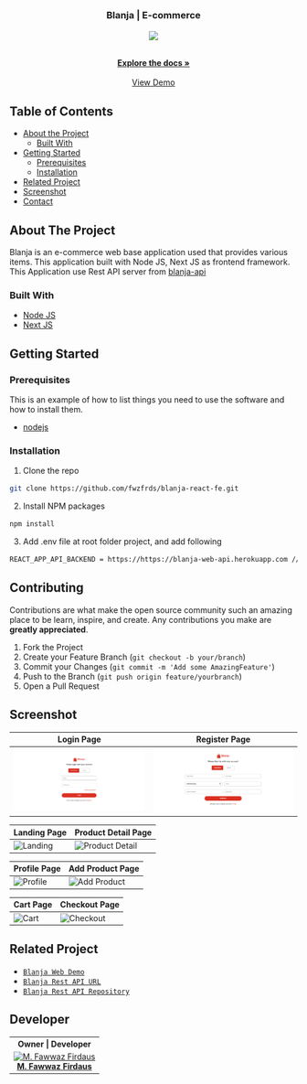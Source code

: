 <br />
<p align="center">

  <h3 align="center">Blanja | E-commerce</h3>
  <p align="center">
    <image align="center" width="100" src='https://res.cloudinary.com/wazcomp/image/upload/v1658419835/blanja/logo/blanja-logo_igkoib.png' />
  </p>

  <p align="center">
    <br />
    <a href="https://github.com/fwzfrds/blanja-react-fe"><strong>Explore the docs »</strong></a>
    <br />
    <br />
    <a href="https://blanja-app-fwzfrds.vercel.app/">View Demo</a>
  </p>
</p>



<!-- TABLE OF CONTENTS -->
## Table of Contents

* [About the Project](#about-the-project)
  * [Built With](#built-with)
* [Getting Started](#getting-started)
  * [Prerequisites](#prerequisites)
  * [Installation](#installation)
* [Related Project](#related-project)
* [Screenshot](#screenshot)
* [Contact](#contact)



<!-- ABOUT THE PROJECT -->
## About The Project

Blanja is an e-commerce web base application used that provides various items. This application built with Node JS, Next JS as frontend framework.
This Application use Rest API server from [blanja-api](https://blanja-web-api.herokuapp.com)

### Built With

* [Node JS](https://nodejs.org/en/docs/)
* [Next JS](https://nextjs.org/)



<!-- GETTING STARTED -->
## Getting Started

### Prerequisites

This is an example of how to list things you need to use the software and how to install them.

* [nodejs](https://nodejs.org/en/download/)

### Installation

1. Clone the repo
```sh
git clone https://github.com/fwzfrds/blanja-react-fe.git
```
2. Install NPM packages
```sh
npm install
```
3. Add .env file at root folder project, and add following
```sh
REACT_APP_API_BACKEND = https://https://blanja-web-api.herokuapp.com // or use your own

```

<!-- CONTRIBUTING -->
## Contributing

Contributions are what make the open source community such an amazing place to be learn, inspire, and create. Any contributions you make are **greatly appreciated**.

1. Fork the Project
2. Create your Feature Branch (`git checkout -b your/branch`)
3. Commit your Changes (`git commit -m 'Add some AmazingFeature'`)
4. Push to the Branch (`git push origin feature/yourbranch`)
5. Open a Pull Request

<!-- SCREENSHOT -->
## Screenshot
| Login Page | Register Page |
| ------------- | ------------- |
| ![Login](/public/assets/img/screenshot/login.png?raw=true "Login Page") | ![Register](/public/assets/img/screenshot/register.png?raw=true "Register Page")|

| Landing Page  | Product Detail Page |
| ------------- | ------------- |
| ![Landing](/public/assets/img/home.png?raw=true "Landing Page") | ![Product Detail](/public/assets/img/product-detail.png?raw=true "Product Detail Page") |

| Profile Page | Add Product Page |
| ------------- | ------------- |
| ![Profile](/public/assets/img/my-profile.png?raw=true "Profile Page") | ![Add Product](/public/assets/img/add-product.png?raw=true "Add Product Page") |

| Cart Page | Checkout Page |
| ------------- | ------------- |
| ![Cart](/public/assets/img/cart.png?raw=true "Cart Page") | ![Checkout](/public/assets/img/checkout.png?raw=true "Checkout Page") |


<!-- RELATED PROJECT -->
## Related Project
* [`Blanja Web Demo`](https://blanja-app-fwzfrds.vercel.app/)
* [`Blanja Rest API URL`](https://blanja-web-api.herokuapp.com)
* [`Blanja Rest API Repository`](https://github.com/fwzfrds/blanja)

## Developer

<center>
  <table>
    <tr>
      <th>Owner | Developer</th>
    </tr>
    <tr>
      <td align="center">
        <a href="https://github.com/fwzfrds">
          <img width="150" src="https://avatars.githubusercontent.com/u/85775604?v=4" alt="M. Fawwaz Firdaus"><br/>
          <b>M. Fawwaz Firdaus</b>
        </a>
      </td>
    </tr>
  </table>
</center>
